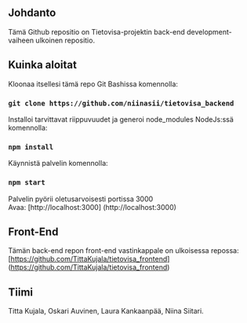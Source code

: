 ## Johdanto
Tämä Github repositio on Tietovisa-projektin back-end development-vaiheen ulkoinen repositio.

## Kuinka aloitat
Kloonaa itsellesi tämä repo Git Bashissa komennolla:

### `git clone https://github.com/niinasii/tietovisa_backend `

Installoi tarvittavat riippuvuudet ja generoi node_modules NodeJs:ssä komennolla:

### `npm install`

Käynnistä palvelin komennolla:

### `npm start`

Palvelin pyörii oletusarvoisesti portissa 3000 <br />
Avaa: [http://localhost:3000] (http://localhost:3000)

## Front-End

Tämän back-end repon front-end vastinkappale on ulkoisessa repossa:
[https://github.com/TittaKujala/tietovisa_frontend] (https://github.com/TittaKujala/tietovisa_frontend)

## Tiimi
Titta Kujala, Oskari Auvinen, Laura Kankaanpää, Niina Siitari.
